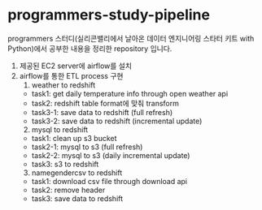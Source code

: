 # programmers-study-pipeline

programmers 스터디(실리콘밸리에서 날아온 데이터 엔지니어링 스타터 키트 with Python)에서 공부한 내용을 정리한 repository 입니다.

1. 제공된 EC2 server에 airflow를 설치
2. airflow를 통한 ETL process 구현
   1. weather to redshift
   - task1: get daily temperature info through open weather api
   - task2: redshift table format에 맞춰 transform
   - task3-1: save data to redshift (full refresh)
   - task3-2: save data to redshift (incremental update)
   2. mysql to redshift
   - task1: clean up s3 bucket
   - task2-1: mysql to s3 (full refresh)
   - task2-2: mysql to s3 (daily incremental update)
   - task3: s3 to redshift
   3. namegendercsv to redshift
   - task1: download csv file through download api
   - task2: remove header
   - task3: save data to redshift
